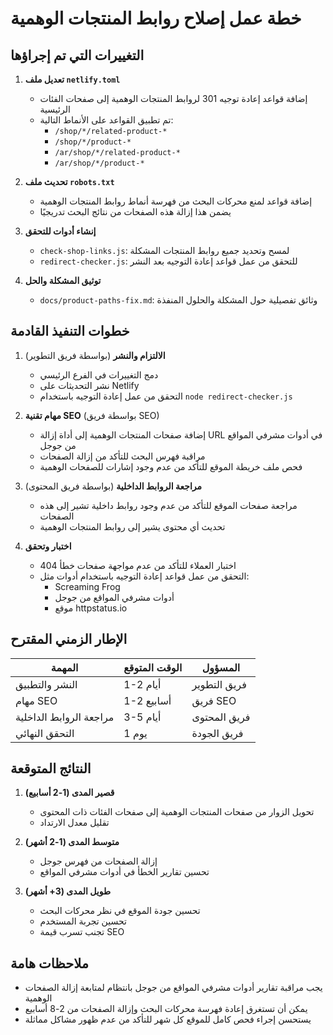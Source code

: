 # خطة عمل إصلاح روابط المنتجات الوهمية

## التغييرات التي تم إجراؤها

1. **تعديل ملف `netlify.toml`**
   - إضافة قواعد إعادة توجيه 301 لروابط المنتجات الوهمية إلى صفحات الفئات الرئيسية
   - تم تطبيق القواعد على الأنماط التالية:
     - `/shop/*/related-product-*`
     - `/shop/*/product-*`
     - `/ar/shop/*/related-product-*`
     - `/ar/shop/*/product-*`

2. **تحديث ملف `robots.txt`**
   - إضافة قواعد لمنع محركات البحث من فهرسة أنماط روابط المنتجات الوهمية
   - يضمن هذا إزالة هذه الصفحات من نتائج البحث تدريجيًا

3. **إنشاء أدوات للتحقق**
   - `check-shop-links.js`: لمسح وتحديد جميع روابط المنتجات المشكلة
   - `redirect-checker.js`: للتحقق من عمل قواعد إعادة التوجيه بعد النشر

4. **توثيق المشكلة والحل**
   - `docs/product-paths-fix.md`: وثائق تفصيلية حول المشكلة والحلول المنفذة

## خطوات التنفيذ القادمة

1. **الالتزام والنشر** (بواسطة فريق التطوير)
   - دمج التغييرات في الفرع الرئيسي
   - نشر التحديثات على Netlify
   - التحقق من عمل إعادة التوجيه باستخدام `node redirect-checker.js`

2. **مهام تقنية SEO** (بواسطة فريق SEO)
   - إضافة صفحات المنتجات الوهمية إلى أداة إزالة URL في أدوات مشرفي المواقع من جوجل
   - مراقبة فهرس البحث للتأكد من إزالة الصفحات
   - فحص ملف خريطة الموقع للتأكد من عدم وجود إشارات للصفحات الوهمية

3. **مراجعة الروابط الداخلية** (بواسطة فريق المحتوى)
   - مراجعة صفحات الموقع للتأكد من عدم وجود روابط داخلية تشير إلى هذه الصفحات
   - تحديث أي محتوى يشير إلى روابط المنتجات الوهمية

4. **اختبار وتحقق**
   - اختبار العملاء للتأكد من عدم مواجهة صفحات خطأ 404
   - التحقق من عمل قواعد إعادة التوجيه باستخدام أدوات مثل:
     - Screaming Frog
     - أدوات مشرفي المواقع من جوجل
     - موقع httpstatus.io

## الإطار الزمني المقترح

| المهمة | الوقت المتوقع | المسؤول |
|-------|--------------|---------|
| النشر والتطبيق | 1-2 أيام | فريق التطوير |
| مهام SEO | 1-2 أسابيع | فريق SEO |
| مراجعة الروابط الداخلية | 3-5 أيام | فريق المحتوى |
| التحقق النهائي | 1 يوم | فريق الجودة |

## النتائج المتوقعة

1. **قصير المدى (1-2 أسابيع)**
   - تحويل الزوار من صفحات المنتجات الوهمية إلى صفحات الفئات ذات المحتوى
   - تقليل معدل الارتداد

2. **متوسط المدى (1-2 أشهر)**
   - إزالة الصفحات من فهرس جوجل
   - تحسين تقارير الخطأ في أدوات مشرفي المواقع

3. **طويل المدى (3+ أشهر)**
   - تحسين جودة الموقع في نظر محركات البحث
   - تحسين تجربة المستخدم
   - تجنب تسرب قيمة SEO

## ملاحظات هامة

- يجب مراقبة تقارير أدوات مشرفي المواقع من جوجل بانتظام لمتابعة إزالة الصفحات الوهمية
- يمكن أن تستغرق إعادة فهرسة محركات البحث وإزالة الصفحات من 2-8 أسابيع
- يستحسن إجراء فحص كامل للموقع كل شهر للتأكد من عدم ظهور مشاكل مماثلة 